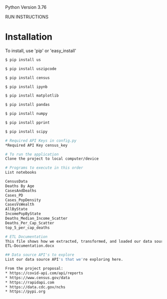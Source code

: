 Python Version 3.76

RUN INSTRUCTIONS

# Installation
To install, use 'pip' or 'easy_install'

```bash
$ pip install us
```
```bash
$ pip install uszipcode
```
```bash
$ pip install census
```
```bash
$ pip install ipynb
```
```bash
$ pip install matplotlib
```
```bash
$ pip install pandas
```
```bash
$ pip install numpy
```
```bash
$ pip install pprint
```
```bash
$ pip install scipy

# Required API Keys in config.py
*Required API Key census_key

# To run the application
Clone the project to local computer/device

# Programs to execute in this order
List notebooks

CensusData
Deaths By Age
CasesAndDeaths
Cases_PD
Cases_PopDensity
CasesVsWealth
AllByState
IncomePopByState
Deaths_Median_Income_Scatter
Deaths_Per_Cap_Scatter
top_5_per_cap_deaths

# ETL Documentation
This file shows how we extracted, transformed, and loaded our data sources for plotting:
ETL-Documentation.docx

## Data source API's to explore
List our data source API's that we're exploring here.

From the project proposal:
* https://covid-api.com/api/reports
* https://www.census.gov/data
* https://rapidapi.com
* https://data.cdc.gov/nchs
* https://pypi.org
